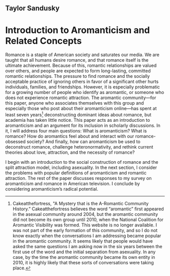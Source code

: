 ## Taylor Sandusky
# Introduction to Aromanticism and Related Concepts
Romance is a staple of American society and saturates our media. We are taught that all humans desire romance, and that romance itself is the ultimate achievement. Because of this, romantic relationships are valued over others, and people are expected to form long-lasting, committed romantic relationships. The pressure to find romance and the socially acceptable practice of ignoring others in favor of a significant other hurts individuals, families, and friendships. However, it is especially problematic for a growing number of people who identify as aromantic, or someone who does not experience romantic attraction. The aromantic community—for this paper, anyone who associates themselves with this group and especially those who post about their aromanticism online—has spent at least seven years[^1] deconstructing dominant ideas about romance, but academia has taken little notice. This paper acts as an introduction to aromanticism and an argument for its inclusion in scholarly discussions. In it, I will address four main questions: What is aromanticism? What is romance? How do aromantics feel about and interact with our romance-obsessed society? And finally, how can aromanticism be used to deconstruct romance, challenge heteronormativity, and rethink current theories about love, attraction, and the necessity of romance? 

I begin with an introduction to the social construction of romance and the split attraction model, including asexuality. In the next section, I consider the problems with popular definitions of aromanticism and romantic attraction. The rest of the paper discusses responses to my survey on aromanticism and romance in American television. I conclude by considering aromanticism’s radical potential.

[^1]:	Cakeatthefortress, "A Mystery that is the A-Romantic Community History.” Cakeatthefortress believes the word “aromantic” first appeared in the asexual community around 2004, but the aromantic community did not become its own group until 2010, when the National Coalition for Aromantic Visibility was formed. This website is no longer available. I was not part of the early formation of this community, and so I do not know exactly when the conversations I am addressing became popular in the aromantic community. It seems likely that people would have asked the same questions I am asking now in the six years between the first use of the word and the initial separation from asexuality. In any case, by the time the aromantic community became its own entity in 2010, it is highly likely that these sorts of conversations were taking place.